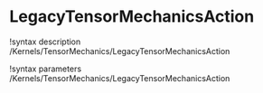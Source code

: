 <!-- MOOSE Documentation Stub: Remove this when content is added. -->

# LegacyTensorMechanicsAction

!syntax description /Kernels/TensorMechanics/LegacyTensorMechanicsAction

!syntax parameters /Kernels/TensorMechanics/LegacyTensorMechanicsAction
